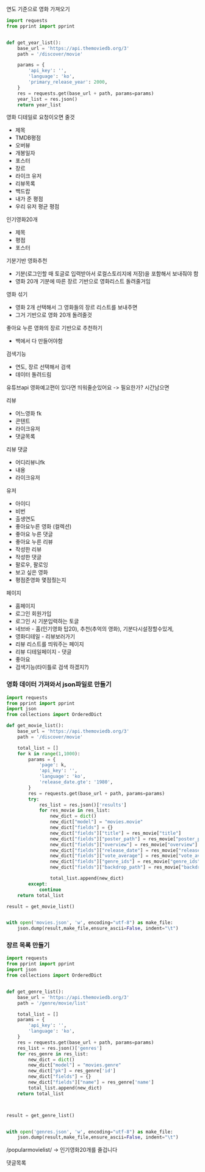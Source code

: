 연도 기준으로 영화 가져오기

```python
import requests
from pprint import pprint


def get_year_list():
    base_url = 'https://api.themoviedb.org/3'
    path = '/discover/movie'

    params = {
        'api_key': '',
        'language': 'ko',
        'primary_release_year': 2000,
    }
    res = requests.get(base_url + path, params=params)
    year_list = res.json()
    return year_list


```

 영화 디테일로 요청이오면 줄것

- 제목
- TMDB평점
- 오버뷰
- 개봉일자
- 포스터
- 장르
- 라이크 유저
- 리뷰목록
- 백드랍 
- 내가 준 평점
- 우리 유저 평균 평점



인기영화20개

- 제목
- 평점
- 포스터



기분기반 영화추천

- 기분(로그인할 때 토글로 입력받아서 로컬스토리지에 저장)을 포함해서 보내줘야 함
- 영화 20개 기분에 따른 장르 기반으로 영화리스트 돌려줄거임



영화 섞기

- 영화 2개 선택해서 그 영화들의 장르 리스트를 보내주면
- 그거 기반으로 영화 20개 돌려줄것



좋아요 누른 영화의 장르 기반으로 추천하기

- 백에서 다 만들어야함







검색기능

- 연도, 장르 선택해서 검색
- 데이터 돌려드림



유튜브api 영화예고편이 있다면 띄워줄순있어요 -> 필요한가? 시간남으면







리뷰

- 어느영화 fk
- 콘텐트
- 라이크유저
- 댓글목록



리뷰 댓글

- 어디리뷰니fk
- 내용
- 라이크유저





유저

- 아이디
- 비번
- 출생연도
- 좋아요누른 영화 (컬렉션)
- 좋아요 누른 댓글
- 좋아요 누른 리뷰
- 작성한 리뷰
- 작성한 댓글
- 팔로우, 팔로잉
- 보고 싶은 영화
- 평점준영화 몇점줬는지



페이지

- 홈페이지
- 로그인 회원가입
- 로그인 시 기분입력하는 토글
- 네브바 - 홈(인기영화 탑20), 추천(추억의 영화), 기분다시설정할수있게, 
- 영화디테일 - 리뷰보러가기
- 리뷰 리스트를 띄워주는 페이지
- 리뷰 디테일페이지 - 댓글 
- 좋아요
- 검색기능(타이틀로 검색 하겠지?)





### 영화 데이터 가져와서 json파일로 만들기 

```python
import requests
from pprint import pprint
import json
from collections import OrderedDict

def get_movie_list():
    base_url = 'https://api.themoviedb.org/3'
    path = '/discover/movie'

    total_list = []
    for k in range(1,1000):
        params = {
            'page': k,
            'api_key': '',
            'language': 'ko',
            'release_date.gte': '1980',
        }
        res = requests.get(base_url + path, params=params)
        try:
            res_list = res.json()['results']
            for res_movie in res_list:
                new_dict = dict()
                new_dict["model"] = "movies.movie"
                new_dict["fields"] = {}
                new_dict["fields"]["title"] = res_movie["title"]
                new_dict["fields"]["poster_path"] = res_movie["poster_path"]
                new_dict["fields"]["overview"] = res_movie["overview"]
                new_dict["fields"]["release_date"] = res_movie["release_date"]
                new_dict["fields"]["vote_average"] = res_movie["vote_average"]
                new_dict["fields"]["genre_ids"] = res_movie["genre_ids"]
                new_dict["fields"]["backdrop_path"] = res_movie["backdrop_path"]

                total_list.append(new_dict)
        except:
            continue
    return total_list

result = get_movie_list()


with open('movies.json', 'w', encoding="utf-8") as make_file:
    json.dump(result,make_file,ensure_ascii=False, indent="\t")

```

### 장르 목록 만들기

```python
import requests
from pprint import pprint
import json
from collections import OrderedDict


def get_genre_list():
    base_url = 'https://api.themoviedb.org/3'
    path = '/genre/movie/list'

    total_list = []
    params = {
        'api_key': '',
        'language': 'ko',
    }
    res = requests.get(base_url + path, params=params)
    res_list = res.json()['genres']
    for res_genre in res_list:
        new_dict = dict()
        new_dict["model"] = "movies.genre"
        new_dict["pk"] = res_genre['id']
        new_dict["fields"] = {}
        new_dict["fields"]["name"] = res_genre['name']
        total_list.append(new_dict)
    return total_list



result = get_genre_list()


with open('genres.json', 'w', encoding="utf-8") as make_file:
    json.dump(result,make_file,ensure_ascii=False, indent="\t")
```









/popularmovielist/ -> 인기영화20개를 줄겁니다

댓글목록



